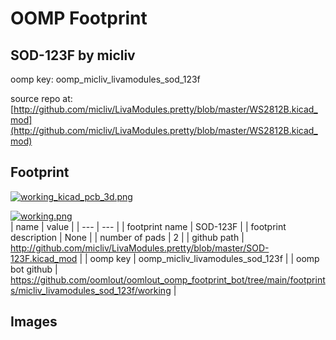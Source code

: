 # OOMP Footprint  
## SOD-123F  by micliv  
  
oomp key: oomp_micliv_livamodules_sod_123f  
  
source repo at: [http://github.com/micliv/LivaModules.pretty/blob/master/WS2812B.kicad_mod](http://github.com/micliv/LivaModules.pretty/blob/master/WS2812B.kicad_mod)  
## Footprint  
  
[![working_kicad_pcb_3d.png](working_kicad_pcb_3d_600.png)](working_kicad_pcb_3d.png)  
  
[![working.png](working_600.png)](working.png)  
| name | value | 
| --- | --- | 
| footprint name | SOD-123F | 
| footprint description | None | 
| number of pads | 2 | 
| github path | http://github.com/micliv/LivaModules.pretty/blob/master/SOD-123F.kicad_mod | 
| oomp key | oomp_micliv_livamodules_sod_123f | 
| oomp bot github | https://github.com/oomlout/oomlout_oomp_footprint_bot/tree/main/footprints/micliv_livamodules_sod_123f/working | 
## Images  
